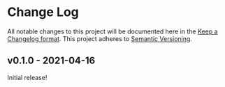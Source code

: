 # Change Log

All notable changes to this project will be documented here in the [Keep a
Changelog format](https://keepachangelog.com/en/1.0.0/). This project adheres to
[Semantic Versioning](http://semver.org/).

## v0.1.0 - 2021-04-16

Initial release!
